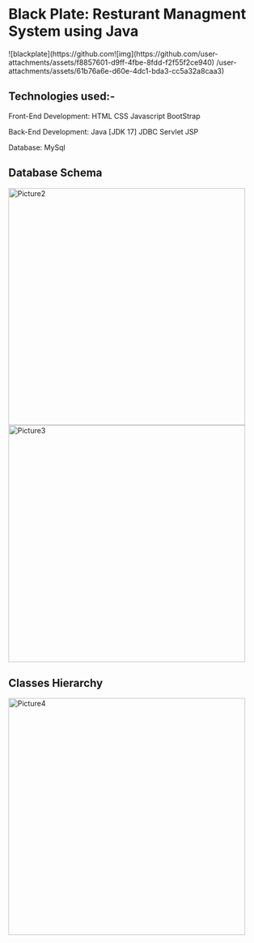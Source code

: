 <h1> Black Plate: Resturant Managment System using Java </h1>
![blackplate](https://github.com![img](https://github.com/user-attachments/assets/f8857601-d9ff-4fbe-8fdd-f2f55f2ce940)
/user-attachments/assets/61b76a6e-d60e-4dc1-bda3-cc5a32a8caa3)


<h2> Technologies used:- </h2>

Front-End Development:
HTML
CSS
Javascript
BootStrap

Back-End Development:
Java [JDK 17]
JDBC
Servlet
JSP

Database:
MySql


<h2> Database Schema </h2>


 



<img width="468" alt="Picture2" src="https://github.com/user-attachments/assets/3d2ef6c9-9aed-42c0-8d1e-0f35134fe680">
<img width="468" alt="Picture3" src="https://github.com/user-attachments/assets/9ebc7997-7673-42eb-9141-d3669a6790b2">
 
 <h2> Classes Hierarchy </h2>
 <img width="468" alt="Picture4" src="https://github.com/user-attachments/assets/829b58be-f702-4479-9cd4-cf9be6285803">
